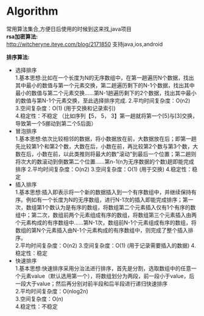 # Algorithm
常用算法集合,方便日后使用的时候到这来找,java项目  
**rsa加密算法:**  
  http://witcheryne.iteye.com/blog/2171850 支持java,ios,android  

**排序算法:**
* 选择排序  
1.基本思想:比如在一个长度为N的无序数组中，在第一趟遍历N个数据，找出其中最小的数值与第一个元素交换，第二趟遍历剩下的N-1个数据，找出其中最小的数值与第二个元素交换......第N-1趟遍历剩下的2个数据，找出其中最小的数值与第N-1个元素交换，至此选择排序完成.
2.平均时间复杂度：O(n2)  
3.空间复杂度：O(1)  (用于交换和记录索引)  
4.稳定性：不稳定 （比如序列【5， 5， 3】第一趟就将第一个[5]与[3]交换，导致第一个5挪动到第二个5后面）  
* 冒泡排序  
1.基本思想:依次比较相邻的数据，将小数据放在前，大数据放在后；即第一趟先比较第1个和第2个数，大数在后，小数在前，再比较第2个数与第3个数，大数在后，小数在前，以此类推则将最大的数"滚动"到最后一个位置；第二趟则将次大的数滚动到倒数第二个位置......第n-1(n为无序数据的个数)趟即能完成排序
2.平均时间复杂度：O(n2)
3.空间复杂度：O(1)  (用于交换)
4.稳定性：稳定
* 插入排序   
1.基本思想:插入即表示将一个新的数据插入到一个有序数组中，并继续保持有序。例如有一个长度为N的无序数组，进行N-1次的插入即能完成排序；第一次，数组第1个数认为是有序的数组，将数组第二个元素插入仅有1个有序的数组中；第二次，数组前两个元素组成有序的数组，将数组第三个元素插入由两个元素构成的有序数组中......第N-1次，数组前N-1个元素组成有序的数组，将数组的第N个元素插入由N-1个元素构成的有序数组中，则完成了整个插入排序。  
2.平均时间复杂度：O(n2)
3.空间复杂度：O(1)  (用于记录需要插入的数据)
4.稳定性：稳定  
* 快速排序  
1.基本思想:快速排序采用分治法进行排序，首先是分割，选取数组中的任意一个元素value（默认选用第一个），将数组划分为两段，前一段小于value，后一段大于value；然后再分别对前半段和后半段进行递归快速排序  
2.平均时间复杂度：O(nlog2n)  
3.空间复杂度：O(n)   
4.稳定性：不稳定  
